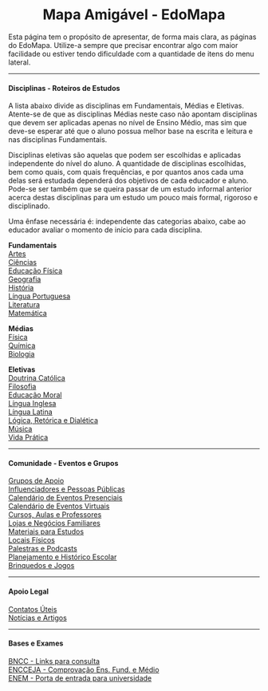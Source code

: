 <h1 align="center">Mapa Amigável - EdoMapa</h1>

Esta página tem o propósito de apresentar, de forma mais clara, as páginas do EdoMapa. Utilize-a sempre que precisar encontrar algo com maior facilidade ou estiver tendo dificuldade com a quantidade de itens do menu lateral.

---

#### Disciplinas - Roteiros de Estudos

A lista abaixo divide as disciplinas em Fundamentais, Médias e Eletivas. Atente-se de que as disciplinas Médias neste caso não apontam disciplinas que devem ser aplicadas apenas no nível de Ensino Médio, mas sim que deve-se esperar até que o aluno possua melhor base na escrita e leitura e nas disciplinas Fundamentais.

Disciplinas eletivas são aquelas que podem ser escolhidas e aplicadas independente do nível do aluno. A quantidade de disciplinas escolhidas, bem como quais, com quais frequências, e por quantos anos cada uma delas será estudada dependerá dos objetivos de cada educador e aluno. Pode-se ser também que se queira passar de um estudo informal anterior acerca destas disciplinas para um estudo um pouco mais formal, rigoroso e disciplinado.

Uma ênfase necessária é: independente das categorias abaixo, cabe ao educador avaliar o momento de início para cada disciplina.

**Fundamentais**  
[Artes](Artes/Roteiro_de_Estudos)  
[Ciências](Ciências/Roteiro_de_Estudos)  
[Educação Física](Educação_Física/Roteiro_de_Estudos)  
[Geografia](Geografia/Roteiro_de_Estudos)  
[História](História/Roteiro_de_Estudos)  
[Língua Portuguesa](Língua_Portuguesa/Roteiro_de_Estudos)  
[Literatura](Literatura/Roteiro_de_Estudos)  
[Matemática](Matemática/Roteiro_de_Estudos)

**Médias**  
[Física](Física/Roteiro_de_Estudos)  
[Química](Química/Roteiro_de_Estudos)  
[Biologia](Biologia/Roteiro_de_Estudos)

**Eletivas**  
[Doutrina Católica](Doutrina_Católica/Roteiro_de_Estudos)  
[Filosofia](Filosofia/Roteiro_de_Estudos)  
[Educação Moral](Educação_Moral/Roteiro_de_Estudos)  
[Língua Inglesa](Língua_Inglesa/Roteiro_de_Estudos)  
[Língua Latina](Língua_Latina/Roteiro_de_Estudos)  
[Lógica, Retórica e Dialética](Lógica_Retória_e_Dialética/Roteiro_de_Estudos)  
[Música](Música/Roteiro_de_Estudos)  
[Vida Prática](Vida_Prática/Roteiro_de_Estudos)

---

#### Comunidade - Eventos e Grupos

[Grupos de Apoio](Comunidade/Grupos_de_Apoio)  
[Influenciadores e Pessoas Públicas](Comunidade/Influenciadores_e_Pessoas_Públicas)  
[Calendário de Eventos Presenciais](Comunidade/Calendário_de_Eventos_Presenciais)  
[Calendário de Eventos Virtuais](Comunidade/Calendário_de_Eventos_Virtuais)  
[Cursos, Aulas e Professores](Comunidade/Cursos_Aulas_e_Professores)  
[Lojas e Negócios Familiares](Comunidade/Lojas_e_Negócios_Familiares)  
[Materiais para Estudos](Comunidade/Materiais_para_Estudos)  
[Locais Físicos](Comunidade/Locais_Físicos)  
[Palestras e Podcasts](Comunidade/Palestras_e_Podcasts)  
[Planejamento e Histórico Escolar](Comunidade/Planejamento_e_Histórico_Escolar)  
[Brinquedos e Jogos](Comunidade/Brinquedos_e_Jogos)

---

#### Apoio Legal

[Contatos Úteis](Apoio_Legal/Contatos_Úteis)  
[Notícias e Artigos](Apoio_Legal/Notícias_e_Artigos)

---

#### Bases e Exames

[BNCC - Links para consulta](Bases_e_Exames/BNCC_Links_para_consulta)  
[ENCCEJA - Comprovação Ens. Fund. e Médio](Bases_e_Exames/ENCCEJA)  
[ENEM - Porta de entrada para universidade](Bases_e_Exames/ENEM)

